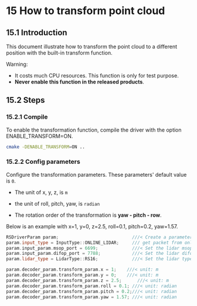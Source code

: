 # 15 **How to transform point cloud**



## 15.1 Introduction

This document illustrate how to transform the point cloud to a different position with the built-in transform function.

Warning: 

+ It costs much CPU resources. This function is only for test purpose.  
+ **Never enable this function in the released products**.



## 15.2 Steps

### 15.2.1 Compile

To enable the transformation function, compile the driver with the option ENABLE_TRANSFORM=ON.

```bash
cmake -DENABLE_TRANSFORM=ON ..
```

### 15.2.2 Config parameters

Configure the transformation parameters. These parameters' default value is ```0```.  

+ The unit of x, y, z, is ```m``` 
+ the unit of roll, pitch, yaw, is ```radian```

+ The rotation order of the transformation is **yaw - pitch - row**. 

Below is an example with x=1, y=0, z=2.5, roll=0.1, pitch=0.2, yaw=1.57. 

```c++
RSDriverParam param;                            ///< Create a parameter object
param.input_type = InputType::ONLINE_LIDAR;     /// get packet from online lidar
param.input_param.msop_port = 6699;             ///< Set the lidar msop port number, the default is 6699
param.input_param.difop_port = 7788;            ///< Set the lidar difop port number, the default is 7788
param.lidar_type = LidarType::RS16;             ///< Set the lidar type. Make sure this type is correct

param.decoder_param.transform_param.x = 1;	  ///< unit: m
param.decoder_param.transform_param.y = 0;	  ///< unit: m
param.decoder_param.transform_param.z = 2.5;	  ///< unit: m
param.decoder_param.transform_param.roll = 0.1; ///< unit: radian
param.decoder_param.transform_param.pitch = 0.2;///< unit: radian
param.decoder_param.transform_param.yaw = 1.57; ///< unit: radian

```

